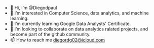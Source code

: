 - 👋 Hi, I’m @Diegodpaul
- 👀 I’m interested in Computer Science, data analytics, and machine learning.
- 🌱 I’m currently learning Google Data Analysts' Certificate.
- 💞️ I’m looking to collaborate on data analytics ralated projects, and become part of the github community.
- 📫 How to reach me diegordg02@icloud.com

<!---
Diegodpaul/Diegodpaul is a ✨ special ✨ repository because its `README.md` (this file) appears on your GitHub profile.
You can click the Preview link to take a look at your changes.
--->
